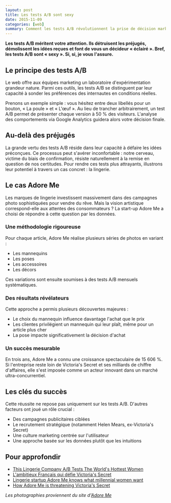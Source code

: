 ```yaml
---
layout: post
title: Les tests A/B sont sexy
date: 2015-11-09
categories: [web]
summary: Comment les tests A/B révolutionnent la prise de décision marketing, illustré par un cas d'étude dans l'industrie de la lingerie.
---
```


**Les tests A/B méritent votre attention. Ils détruisent les préjugés, démolissent les idées reçues et font de vous un décideur « éclairé ». Bref, les tests A/B sont « sexy ». Si, si, je vous l'assure.**

## Le principe des tests A/B

Le web offre aux équipes marketing un laboratoire d'expérimentation grandeur nature. Parmi ces outils, les tests A/B se distinguent par leur capacité à sonder les préférences des internautes en conditions réelles.

Prenons un exemple simple : vous hésitez entre deux libellés pour un bouton, « La poule » et « L'œuf ». Au lieu de trancher arbitrairement, un test A/B permet de présenter chaque version à 50 % des visiteurs. L'analyse des comportements via Google Analytics guidera alors votre décision finale.

## Au-delà des préjugés

La grande vertu des tests A/B réside dans leur capacité à défaire les idées préconçues. Ce processus peut s'avérer inconfortable : notre cerveau, victime du biais de confirmation, résiste naturellement à la remise en question de nos certitudes. Pour rendre ces tests plus attrayants, illustrons leur potentiel à travers un cas concret : la lingerie.

## Le cas Adore Me

Les marques de lingerie investissent massivement dans des campagnes photo sophistiquées pour vendre du rêve. Mais la vision artistique correspond-elle aux attentes des consommateurs ? La start-up Adore Me a choisi de répondre à cette question par les données.

### Une méthodologie rigoureuse

Pour chaque article, Adore Me réalise plusieurs séries de photos en variant :

- Les mannequins
- Les poses
- Les accessoires
- Les décors

Ces variations sont ensuite soumises à des tests A/B mensuels systématiques.

### Des résultats révélateurs

Cette approche a permis plusieurs découvertes majeures :

- Le choix du mannequin influence davantage l'achat que le prix
- Les clientes privilégient un mannequin qui leur plaît, même pour un article plus cher
- La pose impacte significativement la décision d'achat

### Un succès mesurable

En trois ans, Adore Me a connu une croissance spectaculaire de 15 606 %. Si l'entreprise reste loin de Victoria's Secret et ses milliards de chiffre d'affaires, elle s'est imposée comme un acteur innovant dans un marché ultra-concurrentiel.

## Les clés du succès

Cette réussite ne repose pas uniquement sur les tests A/B. D'autres facteurs ont joué un rôle crucial :

- Des campagnes publicitaires ciblées
- Le recrutement stratégique (notamment Helen Mears, ex-Victoria's Secret)
- Une culture marketing centrée sur l'utilisateur
- Une approche basée sur les données plutôt que les intuitions

## Pour approfondir

- [This Lingerie Company A/B Tests The World's Hottest Women](https://www.fastcompany.com/3038740/most-creative-people/this-lingerie-company-a-b-tests-the-worlds-hottest-women-to-see-who-mak)
- [L'ambitieux Français qui défie Victoria's Secret](http://madame.lefigaro.fr/societe/le-francais-qui-fait-de-lombre-a-victorias-secret-020615-96808)
- [Lingerie startup Adore Me knows what millennial women want](http://www.crainsnewyork.com/article/20151019/RETAIL_APPAREL/151019884/lingerie-startup-adore-me-knows-what-millennial-women-want)
- [How Adore Me is threatening Victoria's Secret](http://www.businessinsider.com/how-adore-me-is-threatening-victorias-secret-2015-10)

_Les photographies proviennent du site d'[Adore Me](http://www.adoreme.com/)_
